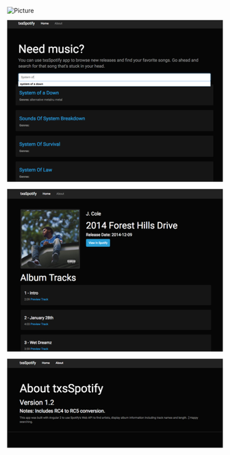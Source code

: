 ![Picture](https://github.com/TxsAdamWest/txsSpotify/blob/master/images/album.png)

![Picture](https://github.com/TxsAdamWest/txsSpotify/blob/master/images/search.png)

![Picture](https://github.com/TxsAdamWest/txsSpotify/blob/master/images/tracks.png)

![Picture](https://github.com/TxsAdamWest/txsSpotify/blob/master/images/about.png)

